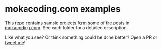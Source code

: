 mokacoding.com examples
===

This repo contains sample projects form some of the posts in [mokacoding.com](http://www.mokacoding.com/). See each folder for a detailed description.

Like what you see? Or think something could be done better? Open a PR or [tweet me](https://twitter.com/mokagio)!